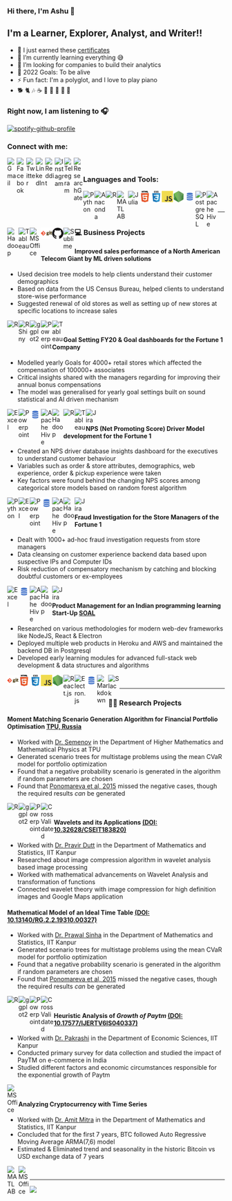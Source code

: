 <!--
**ashupk/ashupk** is a ✨ _special_ ✨ repository because its `README.md` (this file) appears on your GitHub profile.

Here are some ideas to get you started:

- 🔭 I’m currently working on ...
- 🌱 I’m currently learning ...
- 👯 I’m looking to collaborate on ...
- 🤔 I’m looking for help with ...
- 💬 Ask me about ...
- 📫 How to reach me: ...
- 😄 Pronouns: ...
- ⚡ Fun fact: ...
-->

### Hi there, I'm Ashu 👋

<!-- ![Twitter Follow](https://img.shields.io/twitter/follow/AAAratedbond?style=social) -->


## I'm a Learner, Explorer, Analyst, and Writer!!

- 🔭 I just earned these [certificates](https://linktr.ee/aaaratebond)
- 🌱 I’m currently learning everything 😅
- 👯 I’m looking for companies to build their analytics
- 🥅 2022 Goals: To be alive 
- ⚡ Fun fact: I'm a polyglot, and I love to play piano
- 🐕 🐈 🎶 ☕ 🍫 🍕 🍗 🌳 🚴 

### Right now, I am listening to 🎧


[![spotify-github-profile](https://spotify-github-profile.kittinanx.com/api/view?uid=1s218sfgioxn4cn208h7xpk4h&cover_image=true&theme=natemoo-re&show_offline=false&background_color=121212&interchange=true&bar_color=53b14f&bar_color_cover=false)](https://www.last.fm/user/aaaratedbond)

<!-- [![goodreads-github-profile](https://goodreads-ashupk.vercel.app/api/book)](https://www.goodreads.com/user/show/49723887-ashu-prakash) -->

<!--
<h3 align="left">I am currently reading:</h3>
<a href="https://www.goodreads.com/user/show/49723887-ashu-prakash"><img src="https://goodreads-readme.vercel.app/api/book" alt="GoodReads reading" width="350" /></a>
-->


### Connect with me:

[<img align="left" alt="Gmail" width="22px" src="https://simpleicons.org/icons/gmail.svg" />](mailto:ashuprakash08@gmail.com)
[<img align="left" alt="Facebook" width="22px" src="https://simpleicons.org/icons/facebook.svg" />](https://www.facebook.com/ashu.prakash.5/)
[<img align="left" alt="Twitter" width="22px" src="https://cdn.jsdelivr.net/npm/simple-icons@v3/icons/twitter.svg" />][twitter]
[<img align="left" alt="LinkedIn" width="22px" src="https://cdn.jsdelivr.net/npm/simple-icons@v3/icons/linkedin.svg" />][linkedin]
[<img align="left" alt="Reddit" width="22px" src="https://simpleicons.org/icons/reddit.svg" />](https://www.reddit.com/user/ashupk1)
[<img align="left" alt="Instagram" width="22px" src="https://cdn.jsdelivr.net/npm/simple-icons@v3/icons/instagram.svg" />][instagram]
[<img align="left" alt="Telegram" width="22px" src="https://simpleicons.org/icons/telegram.svg" />](https://t.me/aaaratedbond)
[<img align="left" alt="ResearchGate" width="22px" src="https://simpleicons.org/icons/researchgate.svg" />](https://www.researchgate.net/profile/Ashu-Prakash)

<br />

### Languages and Tools:

[<img align="left" alt="Python" width="26px" src="https://upload.wikimedia.org/wikipedia/commons/thumb/c/c3/Python-logo-notext.svg/1024px-Python-logo-notext.svg.png" />](https://www.python.org/)
[<img align="left" alt="Anaconda" width="26px" src="https://www.pngitem.com/pimgs/m/241-2413401_anaconda-python-icon-hd-png-download.png" />](https://www.anaconda.com/)
[<img align="left" alt="R" width="26px" src="https://www.rstudio.com/wp-content/uploads/2014/06/RStudio-Ball.png" />](https://www.rstudio.com/)
[<img align="left" alt="MATLAB" width="26px" src="https://upload.wikimedia.org/wikipedia/commons/2/21/Matlab_Logo.png" />](https://www.mathworks.com/)
[<img align="left" alt="Julia" width="26px" src="https://upload.wikimedia.org/wikipedia/commons/thumb/6/69/Julia_prog_language.svg/768px-Julia_prog_language.svg.png" />](https://julialang.org/)
[<img align="left" alt="HTML5" width="26px" src="https://raw.githubusercontent.com/github/explore/80688e429a7d4ef2fca1e82350fe8e3517d3494d/topics/html/html.png" />](https://html.com/)
[<img align="left" alt="CSS3" width="26px" src="https://raw.githubusercontent.com/github/explore/80688e429a7d4ef2fca1e82350fe8e3517d3494d/topics/css/css.png" />](https://developer.mozilla.org/en-US/docs/Web/CSS)
[<img align="left" alt="JavaScript" width="26px" src="https://raw.githubusercontent.com/github/explore/80688e429a7d4ef2fca1e82350fe8e3517d3494d/topics/javascript/javascript.png" />](https://www.javascript.com/)
[<img align="left" alt="Node.js" width="26px" src="https://raw.githubusercontent.com/github/explore/80688e429a7d4ef2fca1e82350fe8e3517d3494d/topics/nodejs/nodejs.png" />](https://nodejs.org/en/)
[<img align="left" alt="SQL" width="26px" src="https://raw.githubusercontent.com/github/explore/80688e429a7d4ef2fca1e82350fe8e3517d3494d/topics/sql/sql.png" />](https://docs.oracle.com/cd/E12151_01/index.htm)
[<img align="left" alt="PostgreSQL" width="26px" src="https://cdn.iconscout.com/icon/free/png-256/postgresql-226047.png" />](https://www.postgresql.org/)
[<img align="left" alt="Apache Hive" width="26px" src="https://upload.wikimedia.org/wikipedia/commons/thumb/b/bb/Apache_Hive_logo.svg/1200px-Apache_Hive_logo.svg.png" />](https://hive.apache.org/)
[<img align="left" alt="Hadoop" width="26px" src="https://cdn.iconscout.com/icon/free/png-512/hadoop-226007.png" />](https://hadoop.apache.org/)
[<img align="left" alt="Tableau" width="26px" src="https://iconape.com/wp-content/png_logo_vector/tableau-software.png" />](https://www.tableau.com/)
[<img align="left" alt="MS Office" width="26px" src="https://cdn.icon-icons.com/icons2/1156/PNG/512/1486565573-microsoft-office_81557.png" />](https://www.office.com/)
[<img align="left" alt="Git" width="26px" src="https://raw.githubusercontent.com/github/explore/80688e429a7d4ef2fca1e82350fe8e3517d3494d/topics/git/git.png" />](https://git-scm.com/)
[<img align="left" alt="GitHub" width="26px" src="https://raw.githubusercontent.com/github/explore/78df643247d429f6cc873026c0622819ad797942/topics/github/github.png" />](https://github.com/)
[<img align="left" alt="Sublime" width="26px" src="https://toppng.com/uploads/preview/sublime-text-icon-sublime-text-3-icon-11553464063uymi94fpyp.png" />](https://www.sublimetext.com/)

<br />
<br />

---

### 💻 Business Projects
<!-- ![Generic badge](https://img.shields.io/badge/confidential-grey.svg) -->

#### Improved sales performance of a North American Telecom Giant by ML driven solutions 
- Used decision tree models to help clients understand their customer demographics
- Based on data from the US Census Bureau, helped clients to understand store-wise performance
- Suggested renewal of old stores as well as setting up of new stores at specific locations to increase sales 
 <img align="left" alt="R" width="26px" src="https://www.rstudio.com/wp-content/uploads/2014/06/RStudio-Ball.png" />
 <img align="left" alt="RShiny" width="26px" src="https://www.kindpng.com/picc/m/706-7068650_r-shiny-logo-png-transparent-png.png" />
 <img align="left" alt="ggplot2" width="26px" src="https://ggplot2.tidyverse.org/logo.png" />
 <img align="left" alt="Powerpoint" width="26px" src="https://e7.pngegg.com/pngimages/742/145/png-clipart-powerpoint-logo-microsoft-powerpoint-computer-icons-ppt-presentation-microsoft-powerpoint-network-icon-angle-text.png" />
 <img align="left" alt="Tableau" width="26px" src="https://iconape.com/wp-content/png_logo_vector/tableau-software.png" /> <br />

#### Goal Setting FY20 & Goal dashboards for the Fortune 1 Company 
- Modelled yearly Goals for 4000+ retail stores which affected the compensation of 100000+ associates
- Critical insights shared with the managers regarding for improving their annual bonus compensations 
- The model was generalised for yearly goal settings built on sound statistical and AI driven mechanism
 <img align="left" alt="Excel" width="26px" src="https://www.pngfind.com/pngs/m/678-6786442_microsoft-excel-computer-icons-microsoft-office-clip-transparent.png" />
 <img align="left" alt="Powerpoint" width="26px" src="https://e7.pngegg.com/pngimages/742/145/png-clipart-powerpoint-logo-microsoft-powerpoint-computer-icons-ppt-presentation-microsoft-powerpoint-network-icon-angle-text.png" />
 <img align="left" alt="SQL" width="26px" src="https://raw.githubusercontent.com/github/explore/80688e429a7d4ef2fca1e82350fe8e3517d3494d/topics/sql/sql.png" />
 <img align="left" alt="Apache Hive" width="26px" src="https://upload.wikimedia.org/wikipedia/commons/thumb/b/bb/Apache_Hive_logo.svg/1200px-Apache_Hive_logo.svg.png" />
 <img align="left" alt="Hadoop" width="26px" src="https://cdn.iconscout.com/icon/free/png-512/hadoop-226007.png" />
 <img align="left" alt="R" width="26px" src="https://www.rstudio.com/wp-content/uploads/2014/06/RStudio-Ball.png" />
 <img align="left" alt="Tableau" width="26px" src="https://iconape.com/wp-content/png_logo_vector/tableau-software.png" />
 <img align="left" alt="Jira" width="26px" src="https://cdn.icon-icons.com/icons2/2699/PNG/512/atlassian_jira_logo_icon_170511.png" /> <br />
 
 #### NPS (Net Promoting Score) Driver Model development for the Fortune 1 
- Created an NPS driver database insights dashboard for the executives to understand customer behaviour
- Variables such as order \& store attributes, demographics, web experience, order \& pickup experience were taken
- Key factors were found behind the changing NPS scores among categorical store models based on random forest algorithm
 <img align="left" alt="Python" width="26px" src="https://upload.wikimedia.org/wikipedia/commons/thumb/c/c3/Python-logo-notext.svg/1024px-Python-logo-notext.svg.png" />
 <img align="left" alt="Excel" width="26px" src="https://www.pngfind.com/pngs/m/678-6786442_microsoft-excel-computer-icons-microsoft-office-clip-transparent.png" />
 <img align="left" alt="Powerpoint" width="26px" src="https://e7.pngegg.com/pngimages/742/145/png-clipart-powerpoint-logo-microsoft-powerpoint-computer-icons-ppt-presentation-microsoft-powerpoint-network-icon-angle-text.png" />
 <img align="left" alt="SQL" width="26px" src="https://raw.githubusercontent.com/github/explore/80688e429a7d4ef2fca1e82350fe8e3517d3494d/topics/sql/sql.png" />
 <img align="left" alt="Apache Hive" width="26px" src="https://upload.wikimedia.org/wikipedia/commons/thumb/b/bb/Apache_Hive_logo.svg/1200px-Apache_Hive_logo.svg.png" />
 <img align="left" alt="Hadoop" width="26px" src="https://cdn.iconscout.com/icon/free/png-512/hadoop-226007.png" />
 <img align="left" alt="Jira" width="26px" src="https://cdn.icon-icons.com/icons2/2699/PNG/512/atlassian_jira_logo_icon_170511.png" /> <br />
 
  #### Fraud Investigation for the Store Managers of the Fortune 1  
- Dealt with 1000+ ad-hoc fraud investigation requests from store managers
- Data cleansing on customer experience backend data based upon suspective IPs and Computer IDs
- Risk reduction of compensatory mechanism by catching and blocking doubtful customers or ex-employees 
 <img align="left" alt="Excel" width="26px" src="https://www.pngfind.com/pngs/m/678-6786442_microsoft-excel-computer-icons-microsoft-office-clip-transparent.png" />
 <img align="left" alt="SQL" width="26px" src="https://raw.githubusercontent.com/github/explore/80688e429a7d4ef2fca1e82350fe8e3517d3494d/topics/sql/sql.png" />
 <img align="left" alt="Apache Hive" width="26px" src="https://upload.wikimedia.org/wikipedia/commons/thumb/b/bb/Apache_Hive_logo.svg/1200px-Apache_Hive_logo.svg.png" />
 <img align="left" alt="Hadoop" width="26px" src="https://cdn.iconscout.com/icon/free/png-512/hadoop-226007.png" />
 <img align="left" alt="Jira" width="26px" src="https://cdn.icon-icons.com/icons2/2699/PNG/512/atlassian_jira_logo_icon_170511.png" /> <br />
 
 #### Product Management for an Indian programming learning Start-Up [SOAL](http://soal.io/)
 - Researched on various methodologies for modern web-dev frameworks like NodeJS, React & Electron
 - Deployed multiple web products in Heroku and AWS and maintained the backend DB in Postgresql
 - Developed early learning modules for advanced full-stack web development \& data structures and algorithms
 <img align="left" alt="Git" width="26px" src="https://raw.githubusercontent.com/github/explore/80688e429a7d4ef2fca1e82350fe8e3517d3494d/topics/git/git.png" />
 <img align="left" alt="HTML5" width="26px" src="https://raw.githubusercontent.com/github/explore/80688e429a7d4ef2fca1e82350fe8e3517d3494d/topics/html/html.png" />
<img align="left" alt="CSS3" width="26px" src="https://raw.githubusercontent.com/github/explore/80688e429a7d4ef2fca1e82350fe8e3517d3494d/topics/css/css.png" />
<img align="left" alt="JavaScript" width="26px" src="https://raw.githubusercontent.com/github/explore/80688e429a7d4ef2fca1e82350fe8e3517d3494d/topics/javascript/javascript.png" />
<img align="left" alt="Node.js" width="26px" src="https://raw.githubusercontent.com/github/explore/80688e429a7d4ef2fca1e82350fe8e3517d3494d/topics/nodejs/nodejs.png" />
<img align="left" alt="React.js" width="26px" src="https://simpleicons.org/icons/react.svg" />
<img align="left" alt="Electron.js" width="26px" src="https://upload.wikimedia.org/wikipedia/commons/thumb/9/91/Electron_Software_Framework_Logo.svg/1024px-Electron_Software_Framework_Logo.svg.png" />
<img align="left" alt="SQL" width="26px" src="https://raw.githubusercontent.com/github/explore/80688e429a7d4ef2fca1e82350fe8e3517d3494d/topics/sql/sql.png" />
<img align="left" alt="Markdown" width="26px" src="https://simpleicons.org/icons/markdown.svg" />
<img align="left" alt="Slack" width="26px" src="https://cdn-icons-png.flaticon.com/512/732/732245.png" /> <br />

---

### 🧑‍🎓 Research Projects

#### Moment Matching Scenario Generation Algorithm for Financial Portfolio Optimisation [TPU, Russia](https://tpu.ru/en) 
- Worked with [Dr. Semenov](https://portal.tpu.ru/SHARED/s/SME/) in the Department of Higher Mathematics and Mathematical Physics at TPU
- Generated scenario trees for multistage problems using the mean CVaR model for portfolio optimization
- Found that a negative probability scenario is generated in the algorithm if random parameters are chosen
- Found that [Ponomareva et al, 2015](https://www.sciencedirect.com/science/article/abs/pii/S037722171400616X) missed the negative cases, though the required results <i>can</i> be generated   
 <img align="left" alt="R" width="26px" src="https://www.rstudio.com/wp-content/uploads/2014/06/RStudio-Ball.png" />
 <img align="left" alt="ggplot2" width="26px" src="https://ggplot2.tidyverse.org/logo.png" />
 <img align="left" alt="Powerpoint" width="26px" src="https://e7.pngegg.com/pngimages/742/145/png-clipart-powerpoint-logo-microsoft-powerpoint-computer-icons-ppt-presentation-microsoft-powerpoint-network-icon-angle-text.png" />
 <img align="left" alt="Cross Validated" width="30px" src="https://cdn.sstatic.net/Sites/stats/Img/apple-touch-icon@2.png" /> <br />
 
 #### Wavelets and its Applications [(DOI: 10.32628/CSEIT183820)](http://ijsrcseit.com/paper/CSEIT183820.pdf)
- Worked with [Dr. Pravir Dutt](https://home.iitk.ac.in/~pravir/) in the Department of Mathematics and Statistics, IIT Kanpur
- Researched about image compression algorithm in wavelet analysis based image processing
- Worked with mathematical advancements on Wavelet Analysis and transformation of functions
- Connected wavelet theory with image compression for high definition images and Google Maps application <br />

#### Mathematical Model of an Ideal Time Table [(DOI: 10.13140/RG.2.2.19310.00327)](https://www.researchgate.net/publication/316286007_Ideal_Timetable_for_a_Student) 
- Worked with [Dr. Prawal Sinha](https://portal.tpu.ru/SHARED/s/SME/) in the Department of Mathematics and Statistics, IIT Kanpur
- Generated scenario trees for multistage problems using the mean CVaR model for portfolio optimization
- Found that a negative probability scenario is generated in the algorithm if random parameters are chosen
- Found that [Ponomareva et al, 2015](https://www.sciencedirect.com/science/article/abs/pii/S037722171400616X) missed the negative cases, though the required results <i>can</i> be generated   
 <img align="left" alt="R" width="26px" src="https://www.rstudio.com/wp-content/uploads/2014/06/RStudio-Ball.png" />
 <img align="left" alt="ggplot2" width="26px" src="https://ggplot2.tidyverse.org/logo.png" />
 <img align="left" alt="Powerpoint" width="26px" src="https://e7.pngegg.com/pngimages/742/145/png-clipart-powerpoint-logo-microsoft-powerpoint-computer-icons-ppt-presentation-microsoft-powerpoint-network-icon-angle-text.png" />
 <img align="left" alt="Cross Validated" width="30px" src="https://cdn.sstatic.net/Sites/stats/Img/apple-touch-icon@2.png" /> <br />
 
 #### Heuristic Analysis of <i>Growth of Paytm</i> [(DOI: 10.17577/IJERTV6IS040337)](https://www.ijert.org/research/heuristic-analysis-of-growth-of-paytm-IJERTV6IS040337.pdf)
- Worked with [Dr. Pakrashi](http://www.debayanpakrashi.com/) in the Department of Economic Sciences, IIT Kanpur 
- Conducted primary survey for data collection and studied the impact of PayTM on e-commerce in India
- Studied different factors and economic circumstances responsible for the exponential growth of Paytm

 <img align="left" alt="MS Office" width="26px" src="https://cdn.icon-icons.com/icons2/1156/PNG/512/1486565573-microsoft-office_81557.png" /> <br />
 
 #### Analyzing Cryptocurrency with Time Series 
- Worked with [Dr. Amit Mitra](https://home.iitk.ac.in/~amitra/) in the Department of Mathematics and Statistics, IIT Kanpur
- Concluded that for the first 7 years, BTC followed Auto Regressive Moving Average ARMA(7,6) model
- Estimated & Eliminated trend and seasonality in the historic Bitcoin vs USD exchange data of 7 years
 
 <img align="left" alt="MATLAB" width="26px" src="https://upload.wikimedia.org/wikipedia/commons/2/21/Matlab_Logo.png" />
 <img align="left" alt="MS Office" width="26px" src="https://cdn.icon-icons.com/icons2/1156/PNG/512/1486565573-microsoft-office_81557.png" /> <br />
 
 ---
![](https://estruyf-github.azurewebsites.net/api/VisitorHit?user=ashupk&repo=ashupk&countColorcountColor&countColor=%237B1E7A)


[website]: https://ashupk.github.io
[course]: http://vsCodeHero.com
[twitter]: https://twitter.com/AAAratedbond
[youtube]: https://youtube.com/codeSTACKr
[instagram]: https://instagram.com/ashu.prakash.5
[linkedin]: https://www.linkedin.com/in/ashu-prakash-146615b0/
